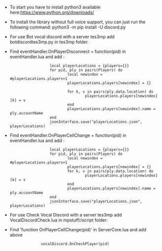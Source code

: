 * To start you have to install python3 available here:https://www.python.org/downloads/

* To install the library without full voice support, you can just run the following command:
python3 -m pip install -U discord.py

* For use Bot vocal discord with a server tes3mp add botdiscordtes3mp.py in tes3mp folder.

* Find eventHandler.OnPlayerDisconnect = function(pid) in eventHandler.lua and add :

                        local playerLocations = {players={}}
                        for pid, ply in pairs(Players) do
                                local newindex = #playerLocations.players+1
                                playerLocations.players[newindex] = {}

                                for k, v in pairs(ply.data.location) do
                                        playerLocations.players[newindex][k] = v
                                end
                                playerLocations.players[newindex].name = ply.accountName
                        end
                        jsonInterface.save("playerLocations.json", playerLocations)	

* Find eventHandler.OnPlayerCellChange = function(pid) in eventHandler.lua and add :

                        local playerLocations = {players={}}
                        for pid, ply in pairs(Players) do
                                local newindex = #playerLocations.players+1
                                playerLocations.players[newindex] = {}
                                for k, v in pairs(ply.data.location) do
                                        playerLocations.players[newindex][k] = v
                                end
                                playerLocations.players[newindex].name = ply.accountName
                        end
                        jsonInterface.save("playerLocations.json", playerLocations)

* For use Check Vocal Discord with a server tes3mp add VocalDiscordCheck.lua in mpstuff//script folder:

* Find 'function OnPlayerCellChange(pid)' in ServerCore.lua and add above

                	vocalDiscord.OnCheckPlayer(pid)	
